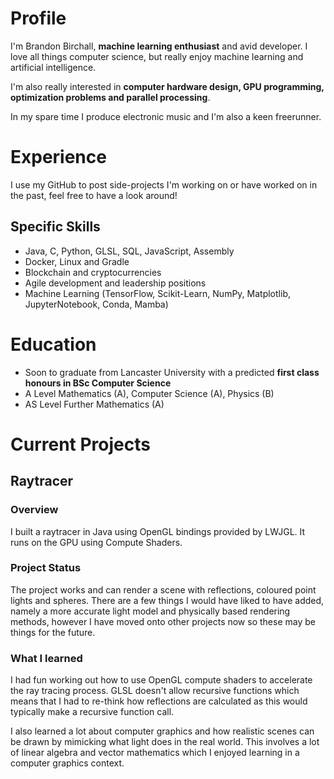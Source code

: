# Profile
I'm Brandon Birchall, **machine learning enthusiast** and avid developer. I love all things computer science, but really enjoy machine learning and artificial intelligence.  

I'm also really interested in **computer hardware design, GPU programming, optimization problems and parallel processing**. 

In my spare time I produce electronic music and I'm also a keen freerunner.

# Experience

I use my GitHub to post side-projects I'm working on or have worked on in the past, feel free to have a look around!

## Specific Skills

- Java, C, Python, GLSL, SQL, JavaScript, Assembly
- Docker, Linux and Gradle
- Blockchain and cryptocurrencies
- Agile development and leadership positions
- Machine Learning (TensorFlow, Scikit-Learn, NumPy, Matplotlib, JupyterNotebook, Conda, Mamba)

# Education

- Soon to graduate from Lancaster University with a predicted **first class honours  in BSc Computer Science**
- A Level Mathematics (A), Computer Science (A), Physics (B)
- AS Level Further Mathematics (A)

# Current Projects

## Raytracer

### Overview

I built a raytracer in Java using OpenGL bindings provided by LWJGL. It runs on the GPU using Compute Shaders.

### Project Status

The project works and can render a scene with reflections, coloured point lights and spheres. There are a few things I would have liked to have added, namely a 
more accurate light model and physically based rendering methods, however I have moved onto other projects now so these may be things for the future.

### What I learned

I had fun working out how to use OpenGL compute shaders to accelerate the ray tracing process. GLSL doesn't allow recursive functions which means that I had to re-think 
how reflections are calculated as this would typically make a recursive function call.

I also learned a lot about computer graphics and how realistic scenes can be drawn by mimicking what light does in the real world. This involves a lot of linear
algebra and vector mathematics which I enjoyed learning in a computer graphics context. 

